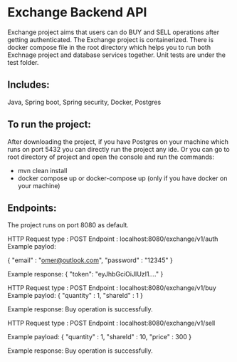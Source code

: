 # Exchange Backend API
Exchange project aims that users can do BUY and SELL operations after getting authenticated. The Exchange project is containerized. There is docker compose file in the root directory which helps you to run both Exchnage project and database services together.
Unit tests are under the test folder.

## Includes:
Java, Spring boot, Spring security, Docker, Postgres

## To run the project:
After downloading the project, if you have Postgres on your machine which runs on port 5432 you can directly run the project any ide.
Or you can go to root directory of project and open the console and run the commands:
 - mvn clean install
 - docker compose up or docker-compose up (only if you have docker on your machine)

## Endpoints:
The project runs on port 8080 as default.

HTTP Request type : POST
Endpoint : localhost:8080/exchange/v1/auth
Example paylod:

{
    "email" : "omer@outlook.com",
    "password" : "12345"
}

Example response:
{
    "token": "eyJhbGciOiJIUzI1...."
}



HTTP Request type : POST
Endpoint : localhost:8080/exchange/v1/buy
Example paylod:
{
    "quantity" : 1,
    "shareId" : 1
}

Example response:
Buy operation is successfully.



HTTP Request type : POST
Endpoint : localhost:8080/exchange/v1/sell

Example payload:
{
    "quantity" : 1,
    "shareId" : 10,
    "price" : 300
}

Example response:
Buy operation is successfully.
